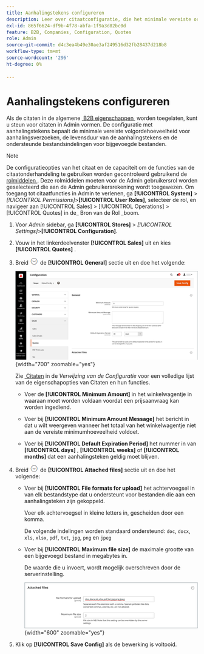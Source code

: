 ```yaml
---
title: Aanhalingstekens configureren
description: Leer over citaatconfiguratie, die het minimale vereiste ordebedrag voor citaatverzoeken, het citaatleven, en dossiergehechtheid controleert.
exl-id: 865f6624-df9b-4f78-abfa-1f9a3d82bc0d
feature: B2B, Companies, Configuration, Quotes
role: Admin
source-git-commit: d4c3ea4b49e30ae3af249516d32fb28437d218b8
workflow-type: tm+mt
source-wordcount: '296'
ht-degree: 0%

---
```


# Aanhalingstekens configureren

Als de citaten in de algemene [&#x200B; B2B eigenschappen &#x200B;](enable-basic-features.md) worden toegelaten, kunt u steun voor citaten in Admin vormen. De configuratie met aanhalingstekens bepaalt de minimale vereiste volgordehoeveelheid voor aanhalingsverzoeken, de levensduur van de aanhalingstekens en de ondersteunde bestandsindelingen voor bijgevoegde bestanden.

>[!NOTE]
>
>De configuratieopties van het citaat en de capaciteit om de functies van de citaatonderhandeling te gebruiken worden gecontroleerd gebruikend de [&#x200B; rolmiddelen &#x200B;](../systems/permissions-user-roles.md#role-resources). Deze rolmiddelen moeten voor de Admin gebruikersrol worden geselecteerd die aan de Admin gebruikersrekening wordt toegewezen. Om toegang tot citaatfuncties in Admin te verlenen, ga **[!UICONTROL System]** > _[!UICONTROL Permissions]_>**[!UICONTROL User Roles]**, selecteer de rol, en navigeer aan [!UICONTROL Sales] > [!UICONTROL Operations] > [!UICONTROL Quotes] in de_ Bron van de Rol _boom.

1. Voor _Admin_ sidebar, ga **[!UICONTROL Stores]** > _[!UICONTROL Settings]_>**[!UICONTROL Configuration]**.

1. Vouw in het linkerdeelvenster **[!UICONTROL Sales]** uit en kies **[!UICONTROL Quotes]** .

1. Breid ![&#x200B; selecteur van de Uitbreiding &#x200B;](../assets/icon-display-expand.png) de **[!UICONTROL General]** sectie uit en doe het volgende:

   ![&#x200B; configuratie van de citaten van de Verkoop - algemeen &#x200B;](./assets/quotes-general.png){width="700" zoomable="yes"}

   Zie [&#x200B; Citaten &#x200B;](../configuration-reference/sales/quotes.md) in de _Verwijzing van de Configuratie_ voor een volledige lijst van de eigenschapopties van Citaten en hun functies.

   - Voer de **[!UICONTROL Minimum Amount]** in het winkelwagentje in waaraan moet worden voldaan voordat een prijsaanvraag kan worden ingediend.

   - Voer bij **[!UICONTROL Minimum Amount Message]** het bericht in dat u wilt weergeven wanneer het totaal van het winkelwagentje niet aan de vereiste minimumhoeveelheid voldoet.

   - Voer bij **[!UICONTROL Default Expiration Period]** het nummer in van **[!UICONTROL days]** , **[!UICONTROL weeks]** of **[!UICONTROL months]** dat een aanhalingsteken geldig moet blijven.

1. Breid ![&#x200B; selecteur van de Uitbreiding &#x200B;](../assets/icon-display-expand.png) de **[!UICONTROL Attached files]** sectie uit en doe het volgende:

   - Voer bij **[!UICONTROL File formats for upload]** het achtervoegsel in van elk bestandstype dat u ondersteunt voor bestanden die aan een aanhalingsteken zijn gekoppeld.

     Voer elk achtervoegsel in kleine letters in, gescheiden door een komma.

     De volgende indelingen worden standaard ondersteund: `doc`, `docx`, `xls`, `xlsx`, `pdf`, `txt`, `jpg`, `png` en `jpeg`

   - Voer bij **[!UICONTROL Maximum file size]** de maximale grootte van een bijgevoegd bestand in megabytes in.

     De waarde die u invoert, wordt mogelijk overschreven door de serverinstelling.

     ![&#x200B; configuratie van de citaten van de Verkoop - in bijlage dossiers &#x200B;](./assets/quotes-attached-files.png){width="600" zoomable="yes"}

1. Klik op **[!UICONTROL Save Config]** als de bewerking is voltooid.
